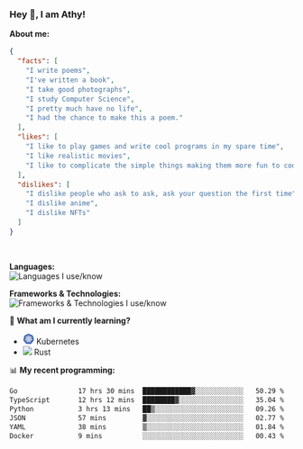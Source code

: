 ### Hey 👋, I am Athy!<br>

**About me:**


```json
{
  "facts": [
    "I write poems",
    "I've written a book",
    "I take good photographs",
    "I study Computer Science",
    "I pretty much have no life",
    "I had the chance to make this a poem."
  ],
  "likes": [
    "I like to play games and write cool programs in my spare time",
    "I like realistic movies",
    "I like to complicate the simple things making them more fun to code."
  ],
  "dislikes": [
    "I dislike people who ask to ask, ask your question the first time",
    "I dislike anime",
    "I dislike NFTs"
  ]
}
```
<br>


**Languages:**<br>
![Languages I use/know](https://skillicons.dev/icons?i=py,js,html,go,lua,java)

**Frameworks & Technologies:**<br />
![Frameworks & Technologies I use/know](https://skillicons.dev/icons?i=nodejs,nextjs,ts,react,express,docker,kubernetes,mysql,postgresql,mongodb,git,github,tailwind,prisma)

📙 **What am I currently learning?**

- <img height="20" src="https://github.com/devicons/devicon/blob/master/icons/kubernetes/kubernetes-plain.svg" />  Kubernetes
- <img height="20" src="https://cdn.jsdelivr.net/gh/devicons/devicon/icons/rust/rust-plain.svg" /> Rust

📊 **My recent programming:**

<!--START_SECTION:waka-->

```text
Go               17 hrs 30 mins  ████████████▓░░░░░░░░░░░░   50.29 %
TypeScript       12 hrs 12 mins  ████████▓░░░░░░░░░░░░░░░░   35.04 %
Python           3 hrs 13 mins   ██▒░░░░░░░░░░░░░░░░░░░░░░   09.26 %
JSON             57 mins         ▓░░░░░░░░░░░░░░░░░░░░░░░░   02.77 %
YAML             38 mins         ▒░░░░░░░░░░░░░░░░░░░░░░░░   01.84 %
Docker           9 mins          ░░░░░░░░░░░░░░░░░░░░░░░░░   00.43 %
```

<!--END_SECTION:waka-->
